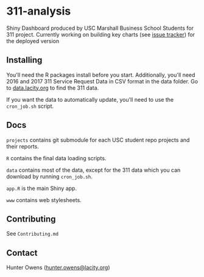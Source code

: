 # 311-analysis

Shiny Dashboard produced by USC Marshall Business School Students for 311 project. Currently working on building key charts (see [issue tracker](https://github.com/datala/311-analysis/issues)) for the deployed version 

## Installing 

You'll need the R packages install before you start. Additionally, you'll need 2016 and 2017 311 Service Request Data in CSV format in the data folder. Go to [data.lacity.org](http://data.lacity.org) to find the 311 data. 

If you want the data to automatically update, you'll need to use the `cron_job.sh` script. 

## Docs

`projects` contains git submodule for each USC student repo projects and their reports. 

`R` contains the final data loading scripts. 

`data` contains most of the data, except for the 311 data which you can download by running `cron_job.sh`. 

`app.R` is the main Shiny app. 

`www` contains web stylesheets. 

## Contributing

See `Contributing.md`

## Contact 

Hunter Owens (hunter.owens@lacity.org)
